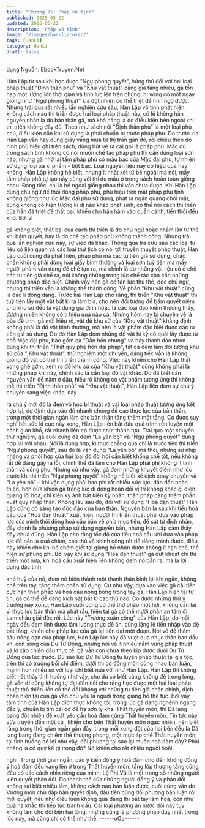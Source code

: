 ```yaml
---
title: "Chương 75: Pháp vũ tịnh"
published: 2025-05-22
updated: 2025-05-22
description: 'Pháp vũ tịnh'
image: '/images/han-li/cover/'
tags: [HanLi]
category: HanLi
draft: false
---
```


dụng
Nguồn: EbookTruyen.Net

Hàn Lập từ sau khi học được "Ngự phong quyết", hứng thú đối
với hai loại pháp thuật "Định thần phù" và "Khu vật thuật" càng gia
tăng nhiều, gã tổn hao một lượng lớn thời gian và tinh lực lên trên
chúng, hi vọng có một ngày giống như "Ngự phong thuật" kia đột
nhiên có thể triệt để lĩnh ngộ được.
Nhưng trải qua rất nhiều lần nghiên cứu sâu, Hàn Lập vô tình
phát hiện, không cách nào thi triển được hai loại pháp thuật này,
có lẽ không hẳn nguyên nhân là do bản thân gã, mà khả năng là
do điều kiện bên ngoài khi thi triển không đầy đủ.
Theo như sách nói "Định thần phù" là một loại phù chú, điều kiện
cần khi sử dụng là phải chuẩn bị trước pháp phù. Do trước kia
Hàn Lập vẫn hay dùng giấy vàng mua từ thị trấn gần đó, rồi chiếu
theo đồ hình phù hiệu ghi trên sách, dùng bút vẽ ra cái gọi là pháp
phù.
Mặc dù trong sách tịnh không có nói muốn chế tạo pháp phù thì
cần dùng loại sơn nào, nhưng gã nhớ lại tấm pháp phù có màu
bạc của Mặc đại phu, tự nhiên sử dụng loại xa xỉ phẩm - bột bạc.
Loại nguyên liệu này có hiệu quả hay không, Hàn Lập không hề
biết, nhưng ít nhất xét từ bề ngoài mà nói, mấy tấm pháp phù tự
tạo này cùng với thí dụ mẫu ở trong sách hoàn toàn giống nhau.
Đáng tiếc, chỉ là bề ngoài giống nhau thì vẫn chưa được.
Khi Hàn Lập dùng chú ngữ để thôi động pháp phù, phù hiệu trên
mặt pháp phù tịnh không giống như lúc Mặc đại phu sử dụng,
phát ra ngân quang chói mắt, cũng không có hiện tượng kì dị nào
khác phát sinh, có thể nói cách thi triển của hắn đã triệt để thất
bại, khiến cho hắn hãm vào quẫn cảnh, tiến thối đều khó. Bởi vì

gã không biết, thất bại của cách thi triển là do chú ngữ hoặc nhầm
lẫn tư thế khi bấm quyết, hay là do chế tạo pháp phù không thành
công.
Nhưng trải qua lần nghiên cứu này, sự việc đã khác.
Thông qua tra cứu sâu các loại tư liệu có liên quan và các loai thư
tịch có nói tới truyền thuyết pháp thuật, Hàn Lập cuối cùng đã
phát hiện, pháp phù mà các tu tiên giả sử dụng, chắc chắn không
phải dùng loại giấy bình thường và loại sơn tuỳ tiện mà mấy
người phàm vẫn dùng để chế tạo ra, mà chính là do những vật
liệu có ở chỗ các tu tiên giả chế ra, nói không chừng trong lúc chế
tác còn cần những phương pháp đặc biệt. Chính vậy nên gã có
tận lực thủ thế, đọc chú ngữ, nhưng thi triển vẫn là không thể
thành công.
Về phần "Khu vật thuật" cũng là đạo lí đồng dạng.
Trước kia Hàn Lập cho rằng, thi triển "Khu vật thuật" thì tuỳ tiện
lấy một vật bất kì ra làm bia, cho nên đối tượng để bấm quyết
niệm chú khu sử đều là vật dụng gia đình hoặc là các loại đao
kiếm thường thấy, đương nhiên không có tí hiệu quả nào cả.
Nhưng hôm nay bị chuyện về lá bùa đề tỉnh, gã mới hiểu rõ, vật
để khu sử của "Khu vật thuật" khẳng định không phải là đồ vật
bình thường, mà nên là vật phẩm đặc biệt được các tu tiên giả sử
dụng.
Do đó Hàn Lập đem những đồ vật hi kỳ cổ quái lấy được từ chỗ
Mặc đại phu, bao gồm cả "Dẫn hồn chung" và bảy thanh dao
nhọn dùng khi thi triển "Thất quỷ phệ hồn đại pháp", tất cả đem
làm đối tượng khu sử của " Khu vật thuật", thử nghiệm một
chuyến, đáng tiếc vẫn là không giống đồ vật có thể thi triển thành
công. Việc này khiến cho Hàn Lập thất vọng ghê gớm, xem ra đồ
khu sử của "Khu vật thuật" cũng không phải là những pháp khí
này, chính xác là cần loại đồ vật khác.
Do đã biết căn nguyên vấn đề nằm ở đâu, hiểu rõ không có vật
phẩm tương ứng thì không thể thi triển "Định thân phù" và "Khu
vật thuật", Hàn Lập liền đem sự chú ý chuyển sang việc khác, nảy

ra chủ ý mới đó là đem võ học bí thuật và vài loại pháp thuật
tương ứng kết hợp lại, dự định dựa vào đó nhanh chóng đề cao
thực lực của bản thân, trong một thời gian ngắn làm cho bản thân
tăng thêm một tầng.
Có được suy nghĩ hêt sức kì cục này xong, Hàn Lập liền bắt đầu
quá trình rèn luyện một cách gian khổ, rất nhanh liền có được
chút thành tựu.
Trải qua một chuyến thử nghiệm, gã cuối cùng đã đem "La yên
bộ" và "Ngự phong quyết" dung hợp lại với nhau.
Nói là dung hợp, kì thực chẳng qua chỉ là trước tiên thi triển "Ngự
phong quyết", sau đó là vận dụng "La yên bộ" mà thôi, nhưng sự
nhịp nhàng và phối hợp của hai loại đó đòi hỏi cần biết khống chế
tốt, nếu không rất dễ dàng gây ra lỗi, chính thế đã làm cho Hàn
Lập phải phí không ít tinh thần và công phu.
Nhưng cứ như vậy, gã đem những khuyết điểm như lúc trước khi
thi triển "Ngự phong quyết" không hề biết xê dịch xoay chuyển và
"La yên bộ" – khi vận dụng phải hao phí rất nhiều sức lực, dần
dần hoàn thiện, hơn nữa khiến gã trong lúc di động hoán đổi vị trí
không khác gì điện quang lôi hoả, chỉ kiến kỳ ảnh bất kiến kỳ
nhân, thân pháp càng thêm phần xuất quỷ nhập thần.
Không lâu sau đó, đối với sử dụng "Hoả đạn thuật" Hàn Lập cũng
có sáng tạo độc đáo của bản thân.
Nguyên bản là sau khi tiểu hoả cầu của "Hoả đạn thuật" xuất
hiện, người thi triển thuật phải dựa vào pháp lực của mình thôi
động hoả cầu bắn về phía mục tiêu, để sát tử địch nhân, đây
chính là phương pháp sử dụng nguyên bản, nhưng Hàn Lập cảm
thấy đây chưa đúng.
Hàn Lập cho rằng tốc độ của tiểu hoả cầu khi dựa vào pháp lực
để bắn là quá chậm, cao thủ về khinh công rất dễ dàng tránh
được, điều này khiến cho khi nó chém giết tại giang hồ nhận
được không ít hạn chế, thể hiện sự phung phí. Bởi vậy khi sử
dụng "Hoả đạn thuật" gã dứt khoát chỉ thi triển một nửa, khi hoả
cầu xuất hiện liền không đem nó bắn ra, mà là lợi dụng đặc tính

khó huỷ của nó, đem nó biến thành một thanh thần binh lợi khí
ngắn, khống chế trên tay, tăng thêm phần sử dụng.
Cứ như vậy, dựa vào việc gã cải tiến cực hạn thân pháp và hoả
cầu nóng bỏng trong tay gã, Hàn Lập hiện tại tự tin, gã có thể dễ
dàng kích sát bất kì cao thủ nào.
Có được những thứ ỷ trượng này xong, Hàn Lập cuối cùng có thể
thở phào một hơi, không cần lại vì thực lực bản thân mà phát rầu,
hiện tại gã có thể mười phần an tâm đi Lam châu giải độc rồi.
Lúc này "Trường xuân công" của Hàn Lập, do mỗi ngày đều đem
linh dược làm lương thực để ăn, cũng lặng lẽ tiến nhập vào đệ
bát tầng, khiến cho pháp lực của gã lại tiến dài một đoạn.
Nói về độ thâm sâu nông cạn của pháp lực, Hàn Lập lúc này đã
vượt qua nhục thân ban đầu khi còn sống của Dư Tử Đồng,
nhưng nói về ít nhiều nắm vững pháp thuật và kĩ xão chiến đấu
thực tế, gã vẫn còn chưa theo kịp được đuôi Dư Tử Đồng của lúc
trước. Dù sao lúc Dư Tử Đồng tu luyện pháp thuật tại gia tộc, trên
thì có trưởng bối chỉ điểm, dưới thì có đồng môn cùng nhau bàn
luận, mạnh hơn nhiều so với loại chỉ biết nửa vời như Hàn Lập.
Hàn Lập thì không biết hết thảy tình huống như vậy, cho dù có
biết cũng không để trong lòng, gã vốn dĩ cũng không tự đại đến
nỗi cho rằng học được một hai loại pháp thuật thô thiển liền có
thể đối kháng với những tu tiên giả chân chính, địch nhân hiện tại
của gã vẫn chủ yếu là người trong giang hồ thế tục.
Bởi vậy, tâm tình của Hàn Lập đích thực không tồi, trong lúc gã
đang nghênh ngang đắc ý, chuẩn bị tìm cái cớ để hạ sơn ly khai
Thất huyền môn, thì Dã lang bang đột nhiên đề xuất yêu cầu hoà
đàm cùng Thất huyền môn.
Tin tức này vừa truyền đến một cái, khiến cho bên Thất huyền
môn ngạc nhiên, nên biết rằng trong thời gian ngắn gần đây, trong
mối xung đột của hai bên đều là Dã lang bang đang chiếm thế
thượng phong, một mực áp chế Thất huyền môn, tại tình huống
có lợi như vậy, đối phương tại sao lại muốn hoà đàm đây? Phải
chăng là có quỷ kế gì trong đó? Nó khiến cho rất nhiều người hoài

nghi.
Trong thời gian ngắn, các ý kiến đồng ý hoà đàm cho đến không
đồng ý hoà đàm đều vang lên ở trong Thất huyền môn, tầng lớp
thượng tầng cũng đều có các cách nhìn riêng của mình. Lệ Phi
Vũ là một trong số những người kiên quyết phản đối.
Do thanh thế của những người đồng ý và phản đối không sai biệt
nhiều lắm, không cách nào bàn luận được, cuối cùng vẫn do
Vương môn chủ đập bàn quyết định, đầu tiên cùng đối phương
bàn luận rồi mới quyết, nếu như điều kiện không quá đáng thì bắt
tay làm hoà, còn như quá hà khắc thì tiếp tục tranh đấu.
Cái loại phương án nước đôi này tuy không làm cho đôi bên hài
lòng, nhưng cũng là phương pháp duy nhất trong lúc này, mà
cũng chỉ có thể như thế.
------oOo------
